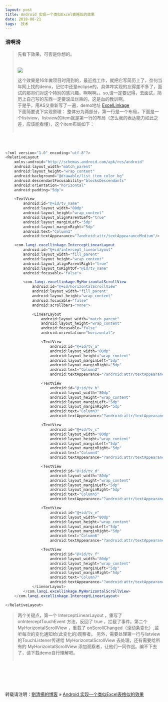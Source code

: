 ```yaml
---
layout: post  
title: Android 实现一个类似Excel表格似的效果  
date: 2018-08-21  
tags:  技术
---
```

### 滑啊滑 

> 先看下效果，可否是你想的。
> <br/>
> <br/>
> <br/>
![](http://xiongzhoudadi.com/images/posts/excel_list/ExcelList.gif)
> <br/>
> 
> 这个效果是16年做项目时用到的，最近找工作，就把它写简历上了，奈何当年网上找的demo，记忆中还是eclipse的，具体咋实现的忘得差不多了，面试的那哥们对这个特别的感兴趣，啊啊啊。。so,请一定要记得，去面试，简历上自己写的东西一定要滚瓜烂熟的，这是血的教训啊。  
> 于是乎，用AS又重新写了一遍，demo地址 [ExcelLinkage](https://github.com/yuqianglianshou/ExcelLinkage)  
> 下面简要说下实现原理： 整体分为两部分，第一行是一个布局，下面是一个listview，listview的item就是第一行的布局（怎么我的表达能力如此之差，应该能看懂），这个item布局如下：  
> <br/>

<br/>  

```java  

<?xml version="1.0" encoding="utf-8"?>  
<RelativeLayout
    xmlns:android="http://schemas.android.com/apk/res/android"
    android:layout_width="match_parent"
    android:layout_height="wrap_content"
    android:background="@drawable/list_item_color_bg"
    android:descendantFocusability="blocksDescendants"
    android:orientation="horizontal"
    android:padding="5dp">

    <TextView
        android:id="@+id/tv_name"
        android:layout_width="80dp"
        android:layout_height="wrap_content"
        android:layout_alignParentLeft="true"
        android:layout_marginLeft="5dp"
        android:layout_marginRight="5dp"
        android:text="Column1"
        android:textAppearance="?android:attr/textAppearanceMedium"/>

    <com.lanqi.excellinkage.InterceptLinearLayout
        android:id="@+id/intercept_linearlayout"
        android:layout_width="fill_parent"
        android:layout_height="wrap_content"
        android:layout_alignParentRight="true"
        android:layout_toRightOf="@id/tv_name"
        android:focusable="false">

        <com.lanqi.excellinkage.MyHorizontalScrollView
            android:id="@+id/horizontalScrollView"
            android:layout_width="fill_parent"
            android:layout_height="wrap_content"
            android:focusable="false"
            android:scrollbars="none">

            <LinearLayout
                android:layout_width="match_parent"
                android:layout_height="wrap_content"
                android:focusable="false"
                android:orientation="horizontal">

                <TextView
                    android:id="@+id/tv_a"
                    android:layout_width="80dp"
                    android:layout_height="wrap_content"
                    android:layout_marginLeft="5dp"
                    android:layout_marginRight="5dp"
                    android:text="Column2"
                    android:textAppearance="?android:attr/textAppearanceMedium"/>

                <TextView
                    android:id="@+id/tv_b"
                    android:layout_width="80dp"
                    android:layout_height="wrap_content"
                    android:layout_marginLeft="5dp"
                    android:layout_marginRight="5dp"
                    android:text="Column3"
                    android:textAppearance="?android:attr/textAppearanceMedium"/>

                <TextView
                    android:id="@+id/tv_c"
                    android:layout_width="80dp"
                    android:layout_height="wrap_content"
                    android:layout_marginLeft="5dp"
                    android:layout_marginRight="5dp"
                    android:text="Column4"
                    android:textAppearance="?android:attr/textAppearanceMedium"/>

                <TextView
                    android:id="@+id/tv_d"
                    android:layout_width="80dp"
                    android:layout_height="wrap_content"
                    android:layout_marginLeft="5dp"
                    android:layout_marginRight="5dp"
                    android:text="Column5"
                    android:textAppearance="?android:attr/textAppearanceMedium"/>

                <TextView
                    android:id="@+id/tv_e"
                    android:layout_width="80dp"
                    android:layout_height="wrap_content"
                    android:layout_marginLeft="5dp"
                    android:layout_marginRight="5dp"
                    android:text="Column6"
                    android:textAppearance="?android:attr/textAppearanceMedium"/>

                <TextView
                    android:id="@+id/tv_f"
                    android:layout_width="80dp"
                    android:layout_height="wrap_content"
                    android:layout_marginLeft="5dp"
                    android:layout_marginRight="5dp"
                    android:text="Column7"
                    android:textAppearance="?android:attr/textAppearanceMedium"/>
            </LinearLayout>
        </com.lanqi.excellinkage.MyHorizontalScrollView>
    </com.lanqi.excellinkage.InterceptLinearLayout>

</RelativeLayout>
```
> 两个关键点，第一个 InterceptLinearLayout ，重写了 onInterceptTouchEvent 方法，反回了 true ，拦截了事件。第二个 MyHorizontalScrollView ，重载了 onScrollChanged（滚动条变化）,监听每次的变化通知给(此变化的)观察者。
> 另外，需要处理第一行与listview的TouchListener传递给 MyHorizontalScrollView 去处理，还有需要给所有的 MyHorizontalScrollView 添加观察者，让他们一同作战。编不下去了，请下载demo自行理解吧。  
> <br/>

<br/>
<br/>
<br/>
<br/>


转载请注明：[劉清揚的博客](http://xiongzhoudadi.com) » [  Android 实现一个类似Excel表格似的效果  ](http://xiongzhoudadi.com/2018/08/android-excel-list/)  